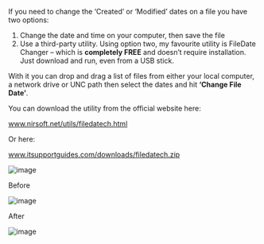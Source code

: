 If you need to change the ‘Created’ or ‘Modified’ dates on a file you have two options:

1.  Change the date and time on your computer, then save the file
2.  Use a third-party utility.
Using option two, my favourite utility is FileDate Changer – which is **completely FREE** and doesn’t require installation. Just download and run, even from a USB stick.

With it you can drop and drag a list of files from either your local computer, a network drive or UNC path then select the dates and hit **‘Change File Date’**.

You can download the utility from the official website here: 

www.nirsoft.net/utils/filedatech.html

Or here: 

www.itsupportguides.com/downloads/filedatech.zip

![image](https://user-images.githubusercontent.com/67142634/111329388-021adb00-8667-11eb-8ad9-c7f7211cbf6b.png)


Before

![image](https://user-images.githubusercontent.com/67142634/111329415-05ae6200-8667-11eb-8221-73e569615be1.png)

After

![image](https://user-images.githubusercontent.com/67142634/111329453-0c3cd980-8667-11eb-8c87-e2c7eb08ed07.png)
